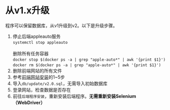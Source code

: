 # 从v1.x升级

​程序可以保留数据库，从v1升级到v2。以下是升级步骤。

1. 停止后端appleauto服务\
   `systemctl stop appleauto`\
   \
   删除所有任务容器\
   `docker stop $(docker ps -a | grep "apple-auto*" | awk '{print $1}')`\
   `docker rm $(docker ps -a | grep "apple-auto*" | awk '{print $1}')`
2. 删除前端网站的所有文件
3. 参考[前端网站安装](../install/qian-duan-wang-zhan-an-zhuang.md)的1\~5步
4. 导入`db/update/v2.0.sql`，无需导入初始数据库
5. 登录网站，检查数据是否存在
6. 前往`后端程序安装`，重新安装后端程序。**无需重新安装Selenium（WebDriver）**

